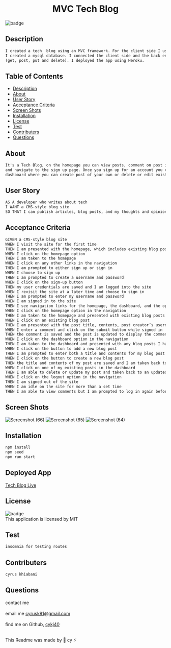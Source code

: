 
  <h1 align="center">MVC Tech Blog</h1>

  ![badge](https://img.shields.io/badge/license-MIT--brightgreen)<br />

  ## Description 
  
  ```md
  I created a tech  blog using an MVC framework. For the client side I used Handlebars.js, css and Javascript.
  I created a mysql database. I connected the client side and the back end using express and routing via 
  (get, post, put and delete). I deployed the app using Heroku.    
   ```
   
  ## Table of Contents
  
  * [Description](#description)
  * [About](#about)
  * [User Story](#user-story)
  * [Acceptance Criteria](#acceptance-criteria)
  * [Screen Shots](#screen-shots)
  * [Installation](#installation)
  * [License](#license)
  * [Test](#test)
  * [Contributers](#contributers)
  * [Questions](#questions)
 

  ## About
  
  ```md
  It's a Tech Blog, on the homepage you can view posts, comment on post if you are logged in, 
  and navigate to the sign up page. Once you sign up for an account you could access the 
  dashboard where you can create post of your own or delete or edit existing post that you have created.
  ```

  ## User Story
  ```md
  AS A developer who writes about tech
  I WANT a CMS-style blog site
  SO THAT I can publish articles, blog posts, and my thoughts and opinions
  ```

  ## Acceptance Criteria
  
  ```md
  GIVEN a CMS-style blog site
  WHEN I visit the site for the first time
  THEN I am presented with the homepage, which includes existing blog posts if any have been posted; navigation links for the homepage and the dashboard; and the         option to log in
  WHEN I click on the homepage option
  THEN I am taken to the homepage
  WHEN I click on any other links in the navigation
  THEN I am prompted to either sign up or sign in
  WHEN I choose to sign up
  THEN I am prompted to create a username and password
  WHEN I click on the sign-up button
  THEN my user credentials are saved and I am logged into the site
  WHEN I revisit the site at a later time and choose to sign in
  THEN I am prompted to enter my username and password
  WHEN I am signed in to the site
  THEN I see navigation links for the homepage, the dashboard, and the option to log out
  WHEN I click on the homepage option in the navigation
  THEN I am taken to the homepage and presented with existing blog posts that include the post title and the date created
  WHEN I click on an existing blog post
  THEN I am presented with the post title, contents, post creator’s username, and date created for that post and have the option to leave a comment
  WHEN I enter a comment and click on the submit button while signed in
  THEN the comment is saved and the post is updated to display the comment, the comment creator’s username, and the date created
  WHEN I click on the dashboard option in the navigation
  THEN I am taken to the dashboard and presented with any blog posts I have already created and the option to add a new blog post
  WHEN I click on the button to add a new blog post
  THEN I am prompted to enter both a title and contents for my blog post
  WHEN I click on the button to create a new blog post
  THEN the title and contents of my post are saved and I am taken back to an updated dashboard with my new blog post
  WHEN I click on one of my existing posts in the dashboard
  THEN I am able to delete or update my post and taken back to an updated dashboard
  WHEN I click on the logout option in the navigation
  THEN I am signed out of the site
  WHEN I am idle on the site for more than a set time
  THEN I am able to view comments but I am prompted to log in again before I can add, update, or delete comments
  ```
  ## Screen Shots
  ![Screenshot (66)](https://user-images.githubusercontent.com/102045473/196043824-3c7da602-ff9f-4798-9745-b699198e8431.png)
![Screenshot (65)](https://user-images.githubusercontent.com/102045473/196043829-37e10fac-3eb1-46f8-b203-e05c371c85ff.png)
![Screenshot (64)](https://user-images.githubusercontent.com/102045473/196043834-3e55c708-21e1-4320-8ca7-3459ad8e317d.png)


  
  
 
  ## Installation
  
  ```md
  npm install 
  npm seed 
  npm run start
  ```
  ## Deployed App
  <a href="https://tech-blog-888.herokuapp.com/">Tech Blog Live</a>

  ## License
![badge](https://img.shields.io/badge/license-MIT--brightgreen)
<br />
This application is licensed by MIT

## Test 
```md
insomnia for testing routes
```
## Contributers

```md
cyrus khiabani
```

## Questions
contact me<br />
<br />
 email me cyrusk81@gmail.com<br />
 <br />
 find me on Github,  [cykj40](https://github.com/cykj40)<br />
<br /> 

This Readme was made by 🚀 cy ⚡


